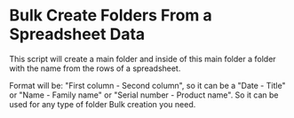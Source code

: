 ﻿# Bulk Create Folders From a Spreadsheet Data
This script will create a main folder and inside of this main folder a folder with the name from the rows of a spreadsheet.

Format will be: "First column - Second column", so it can be a "Date - Title" or "Name - Family name" or "Serial number - Product name".
So it can be used for any type of folder Bulk creation you need.
